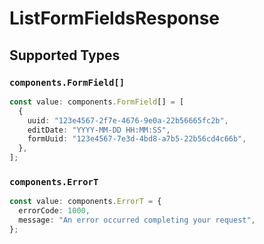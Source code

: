 # ListFormFieldsResponse


## Supported Types

### `components.FormField[]`

```typescript
const value: components.FormField[] = [
  {
    uuid: "123e4567-2f7e-4676-9e0a-22b56665fc2b",
    editDate: "YYYY-MM-DD HH:MM:SS",
    formUuid: "123e4567-7e3d-4bd8-a7b5-22b56cd4c66b",
  },
];
```

### `components.ErrorT`

```typescript
const value: components.ErrorT = {
  errorCode: 1000,
  message: "An error occurred completing your request",
};
```

